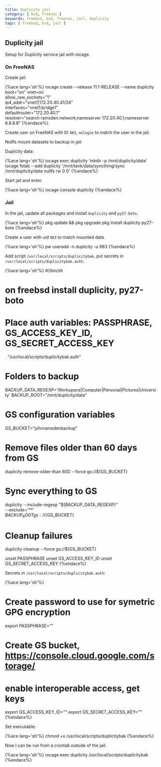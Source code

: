 ```yaml
---
title: duplicity jail
category: [ bsd, freenas ]
keywords: freebsd, bsd, freenas, jail, duplicity
tags: [ freebsd, bsd, jail ]
---
```


## Duplicity jail

Setup for Duplicity service jail with iocage.

### On FreeNAS

Create jail:

{%ace lang='sh'%}
iocage create --release 11.1-RELEASE --name duplicity \
          boot="on" vnet=on \
          allow_raw_sockets="1" \
          ip4_addr="vnet1|172.20.40.41/24" \
          interfaces="vnet1:bridge1" \
          defaultrouter="172.20.40.1" \
          resolver="search ramsden.network;nameserver 172.20.40.1;nameserver 8.8.8.8"
{%endace%}

Create user on FreeNAS with ID `983`, `nologin` to match the user in the jail.

Nullfs mount datasets to backup in jail:

Duplicity data:

{%ace lang='sh'%}
iocage exec duplicity 'mkdir -p /mnt/duplicity/data'
iocage fstab --add duplicity '/mnt/tank/data/syncthing/sync /mnt/duplicity/data nullfs rw 0 0'
{%endace%}

Start jail and enter.

{%ace lang='sh'%}
iocage console duplicity
{%endace%}

### Jail

In the jail, update all packages and install ```duplicity``` and `py27-boto`.

{%ace lang='sh'%}
pkg update && pkg upgrade
pkg install duplicity py27-boto
{%endace%}

Create a user with uid `983` to match mounted data.

{%ace lang='sh'%}
pw useradd -n duplicity -u 983
{%endace%}

Add script `/usr/local/scripts/duplicitybak`, put secrets in `/usr/local/scripts/duplicitybak.auth`.

{%ace lang='sh'%}
#!/bin/sh

# on freebsd install duplicity, py27-boto

# Place auth variables: PASSPHRASE, GS_ACCESS_KEY_ID, GS_SECRET_ACCESS_KEY
. "/usr/local/scripts/duplicitybak.auth"

# Folders to backup
BACKUP_DATA_REGEXP='Workspace|Computer|Personal|Pictures|University'
BACKUP_ROOT="/mnt/duplicity/data"

# GS configuration variables
GS_BUCKET="johnramsdenbackup"

# Remove files older than 60 days from GS
duplicity remove-older-than 60D --force gs://${GS_BUCKET}

# Sync everything to GS
duplicity --include-regexp "${BACKUP_DATA_REGEXP}" \
          --exclude='**' \
          ${BACKUP_ROOT} gs://${GS_BUCKET}

# Cleanup failures
duplicity cleanup --force gs://${GS_BUCKET}

unset PASSPHRASE
unset GS_ACCESS_KEY_ID
unset GS_SECRET_ACCESS_KEY
{%endace%}

Secrets in `/usr/local/scripts/duplicitybak.auth`:

{%ace lang='sh'%}
# Create password to use for symetric GPG encryption
export PASSPHRASE=""

# Create GS bucket, https://console.cloud.google.com/storage/
# enable interoperable access, get keys
export GS_ACCESS_KEY_ID=""
export GS_SECRET_ACCESS_KEY=""
{%endace%}

Set executable:

{%ace lang='sh'%}
chmod +x /usr/local/scripts/duplicitybak
{%endace%}

Now I can be run from a crontab outside of the jail: 

{%ace lang='sh'%}
iocage exec duplicity /usr/local/scripts/duplicitybak
{%endace%}
